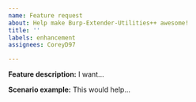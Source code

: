 ```yaml
---
name: Feature request
about: Help make Burp-Extender-Utilities++ awesome!
title: ''
labels: enhancement
assignees: CoreyD97

---
```


**Feature description:**
I want...

**Scenario example:**
This would help... 
